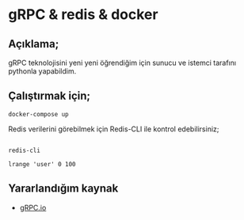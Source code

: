 # gRPC & redis & docker

## Açıklama;

gRPC teknolojisini yeni yeni öğrendiğim için sunucu ve istemci tarafını pythonla yapabildim. 


## Çalıştırmak için;

``` 
docker-compose up

```

Redis verilerini görebilmek için Redis-CLI ile kontrol edebilirsiniz;

``` 

redis-cli

lrange 'user' 0 100

```

## Yararlandığım kaynak

- [gRPC.io](https://grpc.io/docs/languages/python/basics/)